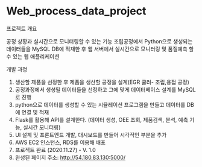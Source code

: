 # Web_process_data_project

프로젝트 개요

공정 상황과 실시간으로 모니터링할 수 있는 기능
조립공정에서 Python으로 생성되는 데이터들을 MySQL DB에 적재한 후 웹 서버에서 실시간으로 모니터링 및 품질예측 할 수 있는 웹 애플리케이션

개발 과정

1. 생산할 제품을 선정한 후 제품을 생산할 공정을 설계(EGR 쿨러- 조립,용접 공정)
2. 공정과정에서 생성될 데이터들을 선정하고 그에 맞게 데이터베이스 설계를 MySQL로 진행
3. python으로 데이터를 생성할 수 있는 시뮬레이션 프로그램을 만들고 데이터를 DB에 연결 및 적재
4. Flask를 활용해 API를 설계한다. (데이터 생성, OEE 조회, 제품검색, 분석, 예측 기능, 실시간 모니터링)
5. UI 설계 및 프론트엔드 개발, 대시보드를 만들어 시각적인 부분을 추가
6. AWS EC2 인스턴스, RDS를 이용해 배포
7. 프로젝트 완료 (2020.11.27) - V. 1.0
8. 완성된 페이지 주소: http://54.180.83.130:5000/
